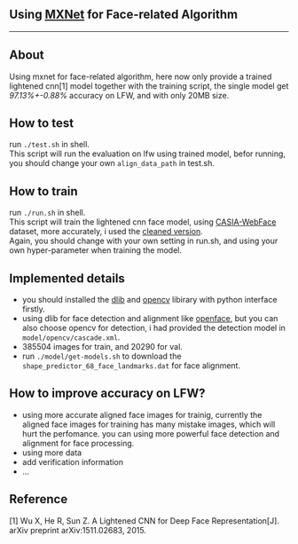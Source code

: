 Using [MXNet](https://github.com/dmlc/mxnet) for Face-related Algorithm
-------------------------
-------------------------

About
--------
Using mxnet for face-related algorithm, here now only provide a trained lightened cnn[1] model together with the training script, the single model get *97.13%+-0.88%* accuracy on LFW, and with only 20MB size.

How to test
-----------
run ```./test.sh``` in shell.  
This script will run the evaluation on lfw using trained model, befor running, you should change your own ```align_data_path``` in test.sh.

How to train
------------
run ```./run.sh``` in shell.  
This script will train the lightened cnn face model, using [CASIA-WebFace](http://www.cbsr.ia.ac.cn/english/CASIA-WebFace-Database.html) dataset, more accurately, i used the [cleaned version](https://github.com/happynear/FaceVerification).  
Again, you should change with your own setting in run.sh, and using your own hyper-parameter when training the model.


Implemented details
----------------------
* you should installed the [dlib](https://github.com/davisking/dlib) and [opencv](https://github.com/Itseez/opencv) libirary with python interface firstly.
* using dlib for face detection and alignment like [openface](https://cmusatyalab.github.io/openface/), but you can also choose opencv for detection, i had provided the detection model in ```model/opencv/cascade.xml```.
* 385504 images for train, and 20290 for val.
* run ```./model/get-models.sh``` to download the ```shape_predictor_68_face_landmarks.dat``` for face alignment.

How to improve accuracy on LFW?
-------------------------------
* using more accurate aligned face images for trainig, currently the aligned face images for training has many mistake images, which will hurt the perfomance. you can using more powerful face detection and alignment for face processing.
* using more data
* add verification information
* ...

Reference
---------
[1] Wu X, He R, Sun Z. A Lightened CNN for Deep Face Representation[J]. arXiv preprint arXiv:1511.02683, 2015.  

